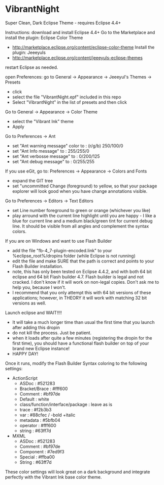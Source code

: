 # VibrantNight
Super Clean, Dark Eclipse Theme - requires Eclipse 4.4+

Instructions:
download and install Eclipse 4.4+
Go to the Marketplace and install the plugin: Eclipse Color Theme
  - http://marketplace.eclipse.org/content/eclipse-color-theme
Install the plugin: Jeeeyuls
  - http://marketplace.eclipse.org/content/jeeeyuls-eclipse-themes

restart Eclipse as needed.

open Preferences:
go to General -> Appearance -> Jeeeyul's Themes -> Presets
  - click <Import>
  - select the file "VibrantNight.epf" included in this repo
  - Select "VibrantNight" in the list of presets and then click <Apply>

Go to  General -> Appearance -> Color Theme
  - select the "Vibrant Ink" theme
  - Apply

Go to Preferences -> Ant
  - set "Ant warning message" color to : (r/g/b) 250/100/0
  - set "Ant Info message" to : 255/255/0
  - set "Ant verbosse message" to : 0/200/125
  - set "Ant debug message" to : 0/255/255

If you use eGit, go to: Preferences -> Appearance -> Colors and Fonts
  - expand the GIT tree
  - set "uncommitted Change (foreground) to yellow, so that your package explorer will look good when you have change annotations visible.

Go to Preferences -> Editors -> Text Editors
  - set Line number foreground to green or orange (whichever you like)
  - play arround with the current line highlight until you are happy - I like a blue for current line and a medium black/green tint for current debug line.  It should be visible from all angles and complement the syntax colors.

If you are on Windows and want to use Flash Builder
  - add the file "fb-4_7-plugin-encoded.link" to your %eclipse_root%/dropins folder (while Eclipse is not running)
  - edit the file and make SURE that the path is correct and points to your Flash Builder installation.
  - note, this has only been tested on Eclipse 4.4.2, and with both 64 bit eclipse and 64 bit Flash builder 4.7.  Flash builder is legal and not cracked.  I don't know if it will work on non-legal copies.  Don't ask me to help you, because I won't.
  - I recommend that you only attempt this with 64 bit versions of these applications; however, in THEORY it will work with matching 32 bit versions as well.

Launch eclipse and WAIT!!!!
  - It will take a much longer time than usual the first time that you launch after adding this dropin
  - do not kill the process.  Just be patient.
  - when it loads after quite a few minutes (registering the dropin for the first time), you should have a functional flash builder on top of your brand new Eclipse instance!
  - HAPPY DAY!

Once it runs, modify the Flash Builder Syntax coloring to the following settings:
  - ActionScript
    - ASDoc : #521283
    - Bracket/Brace : #fff600
    - Comment : #bf97de
    - Default : white
    - class/function/interface/package : leave as is
    - trace : #f2b3b3
    - var : #88cfec / -bold +italic
    - metadata : #5bfb04
    - operator : #fff600
    - string : #63ff7d
  - MXML
    - ASDoc : #521283
    - Comment : #bf97de
    - Component : #7ed9f3
    - Special : #ffba00
    - String : #63ff7d
    
These color settings will look great on a dark background and integrate perfectly with the Vibrant Ink base color theme.

    
